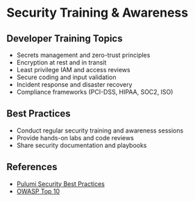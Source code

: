 # Security Training & Awareness

## Developer Training Topics
- Secrets management and zero-trust principles
- Encryption at rest and in transit
- Least privilege IAM and access reviews
- Secure coding and input validation
- Incident response and disaster recovery
- Compliance frameworks (PCI-DSS, HIPAA, SOC2, ISO)

## Best Practices
- Conduct regular security training and awareness sessions
- Provide hands-on labs and code reviews
- Share security documentation and playbooks

## References
- [Pulumi Security Best Practices](https://www.pulumi.com/docs/guides/secrets/)
- [OWASP Top 10](https://owasp.org/www-project-top-ten/)
